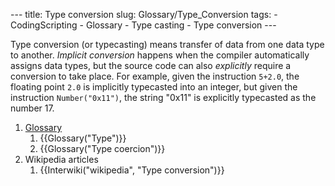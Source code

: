 --- title: Type conversion slug: Glossary/Type_Conversion tags: - CodingScripting - Glossary - Type casting - Type conversion ---

Type conversion (or typecasting) means transfer of data from one data type to another. _Implicit conversion_ happens when the compiler automatically assigns data types, but the source code can also _explicitly_ require a conversion to take place. For example, given the instruction `5+2.0`, the floating point `2.0` is implicitly typecasted into an integer, but given the instruction `Number("0x11")`, the string "0x11" is explicitly typecasted as the number 17.

1.  [Glossary](/en-US/docs/Glossary)
    1.  {{Glossary("Type")}}
    2.  {{Glossary("Type coercion")}}
2.  Wikipedia articles
    1.  {{Interwiki("wikipedia", "Type conversion")}}
